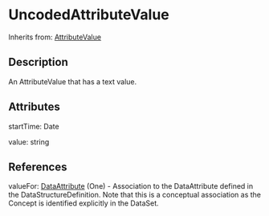 
# UncodedAttributeValue

Inherits from: [AttributeValue](AttributeValue.md)



## Description

An AttributeValue that has a text value.


## Attributes

startTime: Date

value: string



## References

valueFor: [DataAttribute](DataAttribute.md) (One) - Association to the DataAttribute defined in the DataStructureDefinition. Note that this is a conceptual association as the Concept is identified explicitly in the DataSet.




